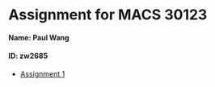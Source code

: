 # Assignment for MACS 30123
#### Name: Paul Wang
#### ID: zw2685
- [Assignment 1](https://github.com/PaulWang-Uchicago/MACS30123-Assignment-PaulWang/tree/main/A1)
